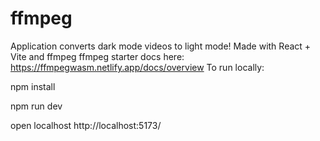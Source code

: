 # ffmpeg
Application converts dark mode videos to light mode! Made with React + Vite and ffmpeg
ffmpeg starter docs here: https://ffmpegwasm.netlify.app/docs/overview
To run locally:

npm install

npm run dev

open localhost http://localhost:5173/
